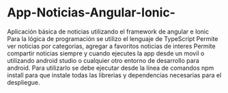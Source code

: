 # App-Noticias-Angular-Ionic-
Aplicación básica de noticias utilizando el framework de angular e Ionic
Para la lógica de programación se utilizo el lenguaje de TypeScript
Permite ver noticias por categorias, agregar a favoritos noticias de interes
Permite compartir noticias siempre y cuando ejecutes la app desde un movil o utilizando android studio o cualquier otro entorno de desarrollo para android.
Para utilizarlo se debe ejecutar desde la línea de comandos npm install para que instale todas las librerias y dependencias necesarias para el despliegue.
